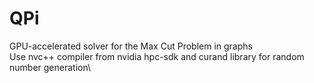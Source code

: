 # QPi
GPU-accelerated solver for the Max Cut Problem in graphs\
Use nvc++ compiler from nvidia hpc-sdk and curand library for random number generation\

